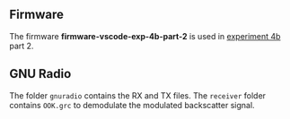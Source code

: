 ## Firmware

The firmware **firmware-vscode-exp-4b-part-2** is used in [experiment 4b](https://github.com/techtile-by-dramco/experiments/tree/main/04_backscatter_communication) part 2.

## GNU Radio

The folder `gnuradio` contains the RX and TX files. The `receiver` folder contains `OOK.grc` to demodulate the modulated backscatter signal. 
